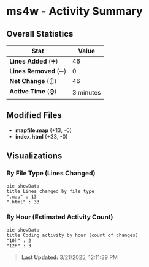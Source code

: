 # ms4w - Activity Summary 

## Overall Statistics

| Stat                   | Value                                                             |
| ---------------------- | ----------------------------------------------------------------- |
| **Lines Added** (➕)   | 46                                          |
| **Lines Removed** (➖) | 0                                        |
| **Net Change** (↕)    | 46                |
| **Active Time** (⌚)   | 3 minutes |


## Modified Files
- **mapfile.map** (+13, -0)
- **index.html** (+33, -0)

## Visualizations

### By File Type (Lines Changed)

```mermaid
pie showData
title Lines changed by file type
".map" : 13
".html" : 33
```

### By Hour (Estimated Activity Count)

```mermaid
pie showData
title Coding activity by hour (count of changes)
"10h" : 2
"12h" : 3
```


> **Last Updated:** 3/21/2025, 12:11:39 PM